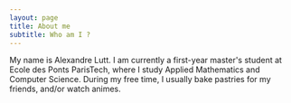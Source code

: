 ```yaml
---
layout: page
title: About me
subtitle: Who am I ?
---
```


My name is Alexandre Lutt. I am currently a first-year master's student at Ecole des Ponts ParisTech, where I study Applied Mathematics and Computer Science.
During my free time, I usually bake pastries for my friends, and/or watch animes.
